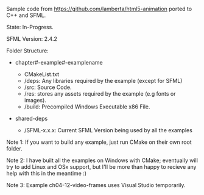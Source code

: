 Sample code from https://github.com/lamberta/html5-animation ported to C++ and SFML.

State: In-Progress.

SFML Version: 2.4.2

Folder Structure:
- chapter#-example#-examplename
	* CMakeList.txt
	* /deps: Any libraries required by the example (except for SFML)
	* /src: Source Code.
	* /res: stores any assets required by the example (e.g fonts or images).
	* /build: Precompiled Windows Executable x86 File.

- shared-deps
	* /SFML-x.x.x: Current SFML Version being used by all the examples

Note 1: If you want to build any example, just run CMake on their own root folder.

Note 2: I have built all the examples on Windows with CMake; eventually will try to add Linux and OSx support, but I'll be more than happy to recieve any help with this in the meantime :)

Note 3: Example ch04-12-video-frames uses Visual Studio temporarily.